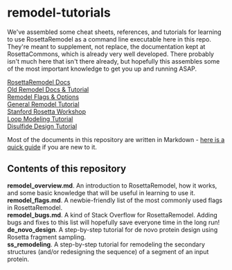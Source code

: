 # remodel-tutorials
We've assembled some cheat sheets, references, and tutorials for learning to use RosettaRemodel as a command line executable here in this repo. They're meant to supplement, not replace, the documentation kept at RosettaCommons, which is already very well developed. There probably isn't much here that isn't there already, but hopefully this assembles some of the most important knowledge to get you up and running ASAP.

[RosettaRemodel Docs](https://www.rosettacommons.org/docs/latest/application_documentation/design/rosettaremodel)  
[Old Remodel Docs & Tutorial](https://www.rosettacommons.org/manuals/archive/rosetta3.4_user_guide/d1/d8c/remodel.html)  
[Remodel Flags & Options](https://www.rosettacommons.org/docs/latest/full-options-list)  
[General Remodel Tutorial](https://www.rosettacommons.org/docs/latest/application_documentation/design/Remodel)  
[Stanford Rosetta Workshop](http://2016.rosetta.ninja/day-3/rosettaremodel-basic-tutorial)  
[Loop Modeling Tutorial](https://www.rosettacommons.org/demos/latest/tutorials/loop_modeling/loop_modeling)  
[Disulfide Design Tutorial](https://www.rosettacommons.org/docs/latest/application_documentation/design/rosettaremodel#algorithm_disulfide-design)  

Most of the documents in this repository are written in Markdown - [here is a quick guide](https://guides.github.com/features/mastering-markdown/) if you are new to it.

## Contents of this repository
**remodel_overview.md**. An introduction to RosettaRemodel, how it works, and some basic knowledge that will be useful in learning to use it.  
**remodel_flags.md**. A newbie-friendly list of the most commonly used flags in RosettaRemodel.    
**remodel_bugs.md**. A kind of Stack Overflow for RosettaRemodel. Adding bugs and fixes to this list will hopefully save everyone time in the long run!   
**de_novo_design**. A step-by-step tutorial for de novo protein design using Rosetta fragment sampling.  
**ss_remodeling**. A step-by-step tutorial for remodeling the secondary structures (and/or redesigning the sequence) of a segment of an input protein.  
